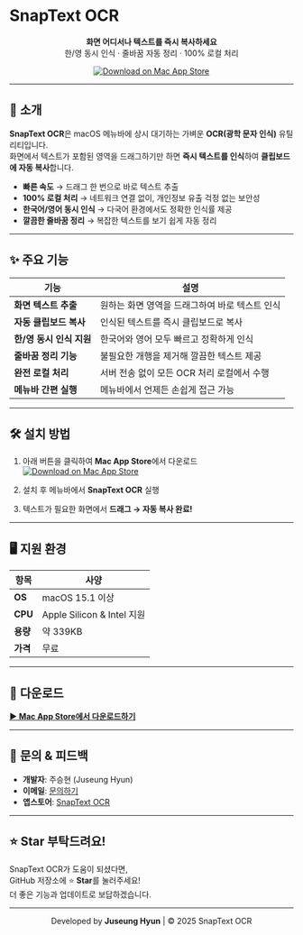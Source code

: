 # SnapText OCR

<p align="center">
  <strong>화면 어디서나 텍스트를 즉시 복사하세요</strong><br>
  한/영 동시 인식 · 줄바꿈 자동 정리 · 100% 로컬 처리  
</p>

<p align="center">
  <a href="https://apps.apple.com/kr/app/snaptext-ocr/id6751143056?mt=12">
    <img src="https://img.shields.io/badge/macOS%20App%20Store-Download-blue?logo=apple" alt="Download on Mac App Store" />
  </a>
</p>

---

## 📌 소개

**SnapText OCR**은 macOS 메뉴바에 상시 대기하는 가벼운 **OCR(광학 문자 인식)** 유틸리티입니다.  
화면에서 텍스트가 포함된 영역을 드래그하기만 하면 **즉시 텍스트를 인식**하여 **클립보드에 자동 복사**합니다.

- **빠른 속도** → 드래그 한 번으로 바로 텍스트 추출
- **100% 로컬 처리** → 네트워크 연결 없이, 개인정보 유출 걱정 없는 보안성
- **한국어/영어 동시 인식** → 다국어 환경에서도 정확한 인식률 제공
- **깔끔한 줄바꿈 정리** → 복잡한 텍스트를 보기 쉽게 자동 정리

---

## ✨ 주요 기능

| 기능                         | 설명 |
|----------------------------|----------------------------------------------|
| **화면 텍스트 추출**         | 원하는 화면 영역을 드래그하여 바로 텍스트 인식 |
| **자동 클립보드 복사**      | 인식된 텍스트를 즉시 클립보드로 복사 |
| **한/영 동시 인식 지원**    | 한국어와 영어 모두 빠르고 정확하게 인식 |
| **줄바꿈 정리 기능**        | 불필요한 개행을 제거해 깔끔한 텍스트 제공 |
| **완전 로컬 처리**          | 서버 전송 없이 모든 OCR 처리 로컬에서 수행 |
| **메뉴바 간편 실행**        | 메뉴바에서 언제든 손쉽게 접근 가능 |

---

## 🛠️ 설치 방법

1. 아래 버튼을 클릭하여 **Mac App Store**에서 다운로드  
   [![Download on Mac App Store](https://img.shields.io/badge/-Download%20on%20Mac%20App%20Store-black?logo=apple&logoColor=white)](https://apps.apple.com/kr/app/snaptext-ocr/id6751143056?mt=12)

2. 설치 후 메뉴바에서 **SnapText OCR** 실행  
3. 텍스트가 필요한 화면에서 **드래그 → 자동 복사 완료!**

---

## 🖥️ 지원 환경

| 항목 | 사양 |
|------|---------------------------|
| **OS** | macOS 15.1 이상 |
| **CPU** | Apple Silicon & Intel 지원 |
| **용량** | 약 339KB |
| **가격** | 무료 |

---

## 🔗 다운로드

[**▶ Mac App Store에서 다운로드하기**](https://apps.apple.com/kr/app/snaptext-ocr/id6751143056?mt=12)

---

## 📮 문의 & 피드백

- **개발자**: 주승현 (Juseung Hyun)
- **이메일**: [문의하기](tmdgus4475@gmail.com)
- **앱스토어**: [SnapText OCR](https://apps.apple.com/kr/app/snaptext-ocr/id6751143056?mt=12)

---

## ⭐️ Star 부탁드려요!

SnapText OCR가 도움이 되셨다면,  
GitHub 저장소에 ⭐️ **Star**를 눌러주세요!  
더 좋은 기능과 업데이트로 보답하겠습니다.

---

<p align="center">  
  Developed by <strong>Juseung Hyun</strong> | © 2025 SnapText OCR  
</p>
